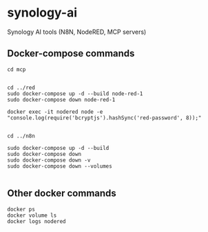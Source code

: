 # synology-ai

Synology AI tools (N8N, NodeRED, MCP servers)


## Docker-compose commands

```
cd mcp


cd ../red
sudo docker-compose up -d --build node-red-1
sudo docker-compose down node-red-1

docker exec -it nodered node -e "console.log(require('bcryptjs').hashSync('red-password', 8));"


cd ../n8n

sudo docker-compose up -d --build
sudo docker-compose down
sudo docker-compose down -v
sudo docker-compose down --volumes


```

## Other docker commands

```
docker ps
docker volume ls
docker logs nodered
```
